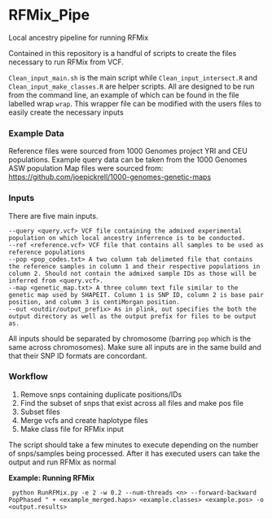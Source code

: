 # RFMix_Pipe
Local ancestry pipeline for running RFMix

Contained in this repository is a handful of scripts to create the files necessary to run RFMix from VCF.

`Clean_input_main.sh` is the main script while `Clean_input_intersect.R` and `Clean_input_make_classes.R` are helper scripts.
All are designed to be run from the command line, an example of which can be found in the file labelled wrap `wrap`. This wrapper file can be modified with the users files to easily create the necessary inputs

### Example Data
Reference files were sourced from 1000 Genomes project YRI and CEU populations. 
Example query data can be taken from the 1000 Genomes ASW population
Map files were sourced from: https://github.com/joepickrell/1000-genomes-genetic-maps

### Inputs

There are five main inputs. 

```
--query <query.vcf> VCF file containing the admixed experimental population on which local ancestry inferrence is to be conducted.
--ref <reference.vcf> VCF file that contains all samples to be used as reference populations
--pop <pop_codes.txt> A two column tab delimeted file that contains the reference samples in column 1 and their respective populations in column 2. Should not contain the admixed sample IDs as those will be inferred from <query.vcf>.
--map <genetic_map.txt> A three column text file similar to the genetic map used by SHAPEIT. Column 1 is SNP ID, column 2 is base pair position, and column 3 is centiMorgan position.
--out <outdir/output_prefix> As in plink, out specifies the both the output directory as well as the output prefix for files to be output as.
```

All inputs should be separated by chromosome (barring `pop` which is the same across chromosomes). 
Make sure all inputs are in the same build and that their SNP ID formats are concordant. 

### Workflow

1) Remove snps containing duplicate positions/IDs
2) Find the subset of snps that exist across all files and make pos file
3) Subset files
4) Merge vcfs and create haplotype files
5) Make class file for RFMix input

The script should take a few minutes to execute depending on the number of snps/samples being processed. 
After it has executed users can take the output and run RFMix as normal

**Example: Running RFMix**
```
 python RunRFMix.py -e 2 -w 0.2 --num-threads <n> --forward-backward PopPhased " + <example_merged.haps> <example.classes> <example.pos> -o <output.results>
```
